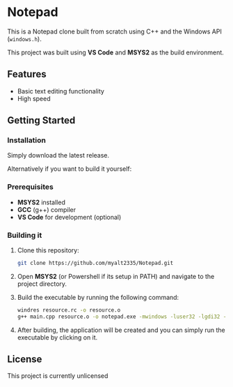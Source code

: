 # Notepad

This is a Notepad clone built from scratch using C++ and the Windows API (`windows.h`). 

This project was built using **VS Code** and **MSYS2** as the build environment.

## Features
- Basic text editing functionality
- High speed

## Getting Started

### Installation

Simply download the latest release. 

Alternatively if you want to build it yourself:

### Prerequisites
- **MSYS2** installed
- **GCC** (g++) compiler
- **VS Code** for development (optional)

### Building it

1. Clone this repository:
    ```bash
    git clone https://github.com/myalt2335/Notepad.git
    ```

2. Open **MSYS2** (or Powershell if its setup in PATH) and navigate to the project directory.

3. Build the executable by running the following command:
    ```bash
    windres resource.rc -o resource.o
    g++ main.cpp resource.o -o notepad.exe -mwindows -luser32 -lgdi32 -lcomdlg32 -lcomctl32 -lshlwapi -static
    ```

4. After building, the application will be created and you can simply run the executable by clicking on it.

## License

This project is currently unlicensed
